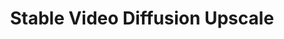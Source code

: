 ---
title: Stable Video Diffusion Upscale
emoji: 📺
colorFrom: gray
colorTo: green
sdk: gradio
sdk_version: 4.37.2
app_file: app.py
pinned: false
license: other
disable_embedding: true
---